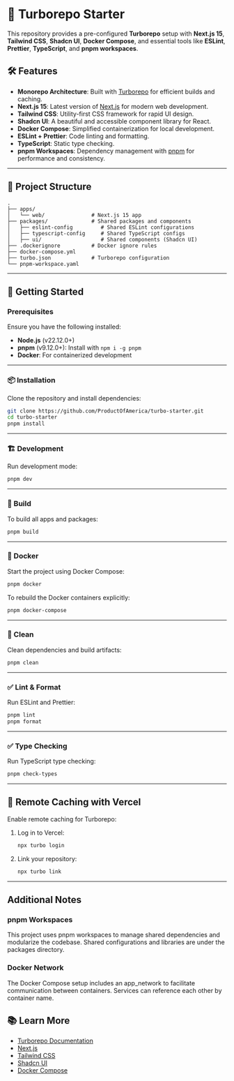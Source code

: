 # 🚀 Turborepo Starter

This repository provides a pre-configured **Turborepo** setup with **Next.js 15**, **Tailwind CSS**, **Shadcn UI**, **Docker Compose**, and essential tools like **ESLint**, **Prettier**, **TypeScript**, and **pnpm workspaces**.

## 🛠️ Features

- **Monorepo Architecture**: Built with [Turborepo](https://turbo.build/repo) for efficient builds and caching.
- **Next.js 15**: Latest version of [Next.js](https://nextjs.org/) for modern web development.
- **Tailwind CSS**: Utility-first CSS framework for rapid UI design.
- **Shadcn UI**: A beautiful and accessible component library for React.
- **Docker Compose**: Simplified containerization for local development.
- **ESLint + Prettier**: Code linting and formatting.
- **TypeScript**: Static type checking.
- **pnpm Workspaces**: Dependency management with [pnpm](https://pnpm.io/) for performance and consistency.

---

## 📁 Project Structure

```plaintext
.
├── apps/
│   └── web/               # Next.js 15 app
├── packages/              # Shared packages and components
│   ├── eslint-config         # Shared ESLint configurations
│   ├── typescript-config     # Shared TypeScript configs
│   ├── ui/                   # Shared components (Shadcn UI)
├── .dockerignore          # Docker ignore rules
├── docker-compose.yml
├── turbo.json             # Turborepo configuration
└── pnpm-workspace.yaml
```

---

## 🚀 Getting Started

### Prerequisites

Ensure you have the following installed:

- **Node.js** (v22.12.0+)
- **pnpm** (v9.12.0+): Install with `npm i -g pnpm`
- **Docker**: For containerized development

---

### 📦 Installation

Clone the repository and install dependencies:

```bash
git clone https://github.com/ProductOfAmerica/turbo-starter.git
cd turbo-starter
pnpm install
```

---

### 🏗️ Development

Run development mode:

```bash
pnpm dev
```

---

### 🔧 Build

To build all apps and packages:

```bash
pnpm build
```

---

### 🐳 Docker

Start the project using Docker Compose:

```bash
pnpm docker
```

To rebuild the Docker containers explicitly:

```bash
pnpm docker-compose
```

---

### 🧹 Clean

Clean dependencies and build artifacts:

```bash
pnpm clean
```

---

### ✅ Lint & Format

Run ESLint and Prettier:

```bash
pnpm lint
pnpm format
```

---

### ✅ Type Checking
Run TypeScript type checking:

```bash
pnpm check-types
```

---

## 🚀 Remote Caching with Vercel

Enable remote caching for Turborepo:

1. Log in to Vercel:

   ```bash
   npx turbo login
   ```

2. Link your repository:

   ```bash
   npx turbo link
   ```

---

## Additional Notes
### pnpm Workspaces
This project uses pnpm workspaces to manage shared dependencies and modularize the codebase. Shared configurations and libraries are under the packages directory.

### Docker Network
The Docker Compose setup includes an app_network to facilitate communication between containers. Services can reference each other by container name.

## 📚 Learn More

- [Turborepo Documentation](https://turbo.build/repo/docs)
- [Next.js](https://nextjs.org/docs)
- [Tailwind CSS](https://tailwindcss.com/docs)
- [Shadcn UI](https://ui.shadcn.com/)
- [Docker Compose](https://docs.docker.com/compose/)